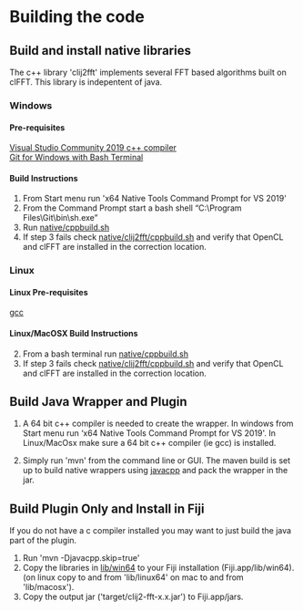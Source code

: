 # Building the code

## Build and install native libraries

The c++ library 'clij2fft' implements several FFT based algorithms built on clFFT.  This library is indepentent of java. 

### Windows

#### Pre-requisites

[Visual Studio Community 2019 c++ compiler](https://visualstudio.microsoft.com/vs/community/)    
[Git for Windows with Bash Terminal](https://gitforwindows.org/)  

#### Build Instructions 

1.  From Start menu run 'x64 Native Tools Command Prompt for VS 2019'
2.  From the Command Prompt start a bash shell “C:\Program Files\Git\bin\sh.exe”  
3.  Run [native/cppbuild.sh](https://github.com/clij/clij2-fft/blob/master/native/cppbuild.sh)  
4.  If step 3 fails check [native/clij2fft/cppbuild.sh](https://github.com/clij/clij2-fft/blob/master/native/clij2fft/cppbuild.sh#L26) and verify that OpenCL and clFFT are installed in the correction location.  

### Linux

#### Linux Pre-requisites  

[gcc](https://gcc.gnu.org/)

#### Linux/MacOSX Build Instructions

2.  From a bash terminal run [native/cppbuild.sh](https://github.com/clij/clij2-fft/blob/master/native/cppbuild.sh)  
3.  If step 3 fails check [native/clij2fft/cppbuild.sh](https://github.com/clij/clij2-fft/blob/master/native/clij2fft/cppbuild.sh#L26) and verify that OpenCL and clFFT are installed in the correction location.  

## Build Java Wrapper and Plugin

1.  A 64 bit c++ compiler is needed to create the wrapper.  In windows from Start menu run ‘x64 Native Tools Command Prompt for VS 2019'.  In Linux/MacOsx make sure a 64 bit c++ compiler (ie gcc) is installed. 

2. Simply run 'mvn' from the command line or GUI.   The maven build is set up to build native wrappers using [javacpp](https://github.com/bytedeco/javacpp) and pack the wrapper in the jar. 

## Build Plugin Only and Install in Fiji

If you do not have a c compiler installed you may want to just build the java part of the plugin. 

1.  Run 'mvn -Djavacpp.skip=true'
2.  Copy the libraries in [lib/win64](https://github.com/clij/clij2-fft/tree/master/lib/win64) to your Fiji installation (Fiji.app/lib/win64).  (on linux copy to and from 'lib/linux64' on mac to and from 'lib/macosx').
3. Copy the output jar ('target/clij2-fft-x.x.jar') to Fiji.app/jars. 